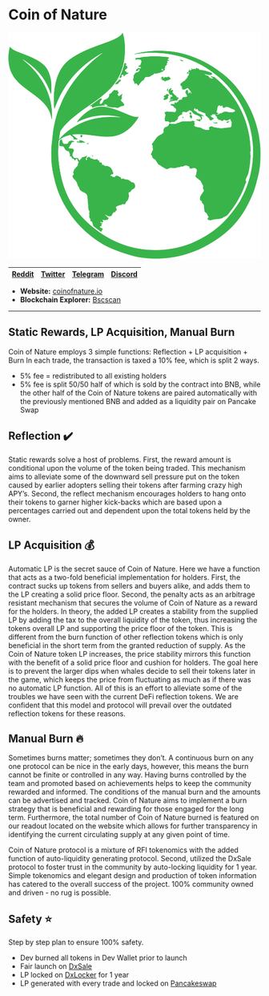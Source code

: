 # Coin of Nature

![Coin of Nature_Logo](./images/logo.png)

| [Reddit](https://www.reddit.com/r/Coin_of_Nature/)| [Twitter](https://twitter.com/CoinOfNature) |[Telegram](https://t.me/coin_of_nature)|[Discord](https://discord.gg/38rC6ec7SB)|
| ----------- | ----------- | ----------- | ----------- |

- **Website:** [coinofnature.io](https://coinofnature.io/)
- **Blockchain Explorer:** [Bscscan](https://www.bscscan.com/token/0xe0e0Fbc7E8D881953d39CF899409410B50b8C924)

---

## Static Rewards, LP Acquisition, Manual Burn

Coin of Nature employs 3 simple functions: Reflection + LP acquisition + Burn In each trade, the transaction is taxed a 10% fee, which is split 2 ways.

- 5% fee = redistributed to all existing holders
- 5% fee is split 50/50 half of which is sold by the contract into BNB, while the other half of the Coin of Nature tokens are paired automatically with the previously mentioned BNB and added as a liquidity pair on Pancake Swap



## Reflection :heavy_check_mark:
Static rewards solve a host of problems. First, the reward amount is conditional upon the volume of the token being traded. This mechanism aims to alleviate some of the downward sell pressure put on the token caused by earlier adopters selling their tokens after farming crazy high APY’s. Second, the reflect mechanism encourages holders to hang onto their tokens to garner higher kick-backs which are based upon a percentages carried out and dependent upon the total tokens held by the owner.


## LP Acquisition :moneybag:
Automatic LP is the secret sauce of Coin of Nature. Here we have a function that acts as a two-fold beneficial implementation for holders. First, the contract sucks up tokens from sellers and buyers alike, and adds them to the LP creating a solid price floor. Second, the penalty acts as an arbitrage resistant mechanism that secures the volume of Coin of Nature as a reward for the holders. In theory, the added LP creates a stability from the supplied LP by adding the tax to the overall liquidity of the token, thus increasing the tokens overall LP and supporting the price floor of the token. This is different from the burn function of other reflection tokens which is only beneficial in the short term from the granted reduction of supply. As the Coin of Nature token LP increases, the price stability mirrors this function with the benefit of a solid price floor and cushion for holders. The goal here is to prevent the larger dips when whales decide to sell their tokens later in the game, which keeps the price from fluctuating as much as if there was no automatic LP function. All of this is an effort to alleviate some of the troubles we have seen with the current DeFi reflection tokens. We are confident that this model and protocol will prevail over the outdated reflection tokens for these reasons.


## Manual Burn :fire:
Sometimes burns matter; sometimes they don’t. A continuous burn on any one protocol can be nice in the early days, however, this means the burn cannot be finite or controlled in any way. Having burns controlled by the team and promoted based on achievements helps to keep the community rewarded and informed. The conditions of the manual burn and the amounts can be advertised and tracked. Coin of Nature aims to implement a burn strategy that is beneficial and rewarding for those engaged for the long term. Furthermore, the total number of Coin of Nature burned is featured on our readout located on the website which allows for further transparency in identifying the current circulating supply at any given point of time.


Coin of Nature protocol is a mixture of RFI tokenomics with the added function of auto-liquidity generating protocol.
Second, utilized the DxSale protocol to foster trust in the community by auto-locking liquidity for 1 year.
Simple tokenomics and elegant design and production of token information has catered to the overall success of the project.
100% community owned and driven - no rug is possible. 


## Safety :star:
Step by step plan to ensure 100% safety.
- Dev burned all tokens in Dev Wallet prior to launch
- Fair launch on [DxSale](https://dxsale.network/)
- LP locked on [DxLocker](https://dxsale.network/) for 1 year
- LP generated with every trade and locked on [Pancakeswap](https://pancakeswap.finance/)
